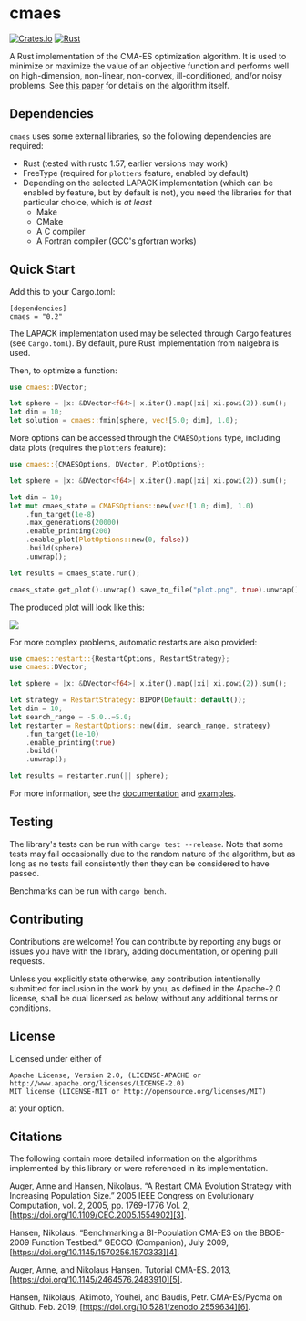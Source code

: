 # cmaes

[![Crates.io](https://img.shields.io/crates/v/cmaes)](https://crates.io/crates/cmaes)
[![Rust](https://github.com/pengowen123/cmaes/actions/workflows/rust.yml/badge.svg?branch=master)](https://github.com/pengowen123/cmaes/actions/workflows/rust.yml)

A Rust implementation of the CMA-ES optimization algorithm. It is used to minimize or maximize the value of an objective function and performs well on high-dimension, non-linear, non-convex, ill-conditioned, and/or noisy problems. See [this paper][5] for details on the algorithm itself.

## Dependencies

`cmaes` uses some external libraries, so the following dependencies are required:

- Rust (tested with rustc 1.57, earlier versions may work)
- FreeType (required for `plotters` feature, enabled by default)
- Depending on the selected LAPACK implementation (which can be enabled by feature, but by default is not), you need the libraries for that particular choice, which is *at least*
  - Make
  - CMake
  - A C compiler
  - A Fortran compiler (GCC's gfortran works)

## Quick Start

Add this to your Cargo.toml:

```
[dependencies]
cmaes = "0.2"
```

The LAPACK implementation used may be selected through Cargo features (see `Cargo.toml`). By default, pure Rust implementation from nalgebra is used.

Then, to optimize a function:
```rust
use cmaes::DVector;

let sphere = |x: &DVector<f64>| x.iter().map(|xi| xi.powi(2)).sum();
let dim = 10;
let solution = cmaes::fmin(sphere, vec![5.0; dim], 1.0);
```

More options can be accessed through the `CMAESOptions` type, including data plots (requires the `plotters` feature):
```rust
use cmaes::{CMAESOptions, DVector, PlotOptions};

let sphere = |x: &DVector<f64>| x.iter().map(|xi| xi.powi(2)).sum();

let dim = 10;
let mut cmaes_state = CMAESOptions::new(vec![1.0; dim], 1.0)
    .fun_target(1e-8)
    .max_generations(20000)
    .enable_printing(200)
    .enable_plot(PlotOptions::new(0, false))
    .build(sphere)
    .unwrap();

let results = cmaes_state.run();

cmaes_state.get_plot().unwrap().save_to_file("plot.png", true).unwrap();
```

The produced plot will look like this:

<a href="https://github.com/pengowen123/cmaes/tree/master/images/plot_sphere.png">
    <img src="https://pengowen123.github.io/cmaes/images/plot_sphere.png" />
</a>

For more complex problems, automatic restarts are also provided:
```rust
use cmaes::restart::{RestartOptions, RestartStrategy};
use cmaes::DVector;

let sphere = |x: &DVector<f64>| x.iter().map(|xi| xi.powi(2)).sum();

let strategy = RestartStrategy::BIPOP(Default::default());
let dim = 10;
let search_range = -5.0..=5.0;
let restarter = RestartOptions::new(dim, search_range, strategy)
    .fun_target(1e-10)
    .enable_printing(true)
    .build()
    .unwrap();

let results = restarter.run(|| sphere);
```

For more information, see the [documentation][0] and [examples][1].

## Testing

The library's tests can be run with `cargo test --release`. Note that some tests may fail occasionally due to the random nature of the algorithm, but as long as no tests fail consistently then they can be considered to have passed.

Benchmarks can be run with `cargo bench`.

## Contributing

Contributions are welcome! You can contribute by reporting any bugs or issues you have with the library, adding documentation, or opening pull requests.

Unless you explicitly state otherwise, any contribution intentionally submitted for inclusion in the work by you, as defined in the Apache-2.0 license, shall be dual licensed as below, without any additional terms or conditions.

## License

Licensed under either of

    Apache License, Version 2.0, (LICENSE-APACHE or http://www.apache.org/licenses/LICENSE-2.0)
    MIT license (LICENSE-MIT or http://opensource.org/licenses/MIT)

at your option.

## Citations

The following contain more detailed information on the algorithms implemented by this library or were referenced in its implementation.

Auger, Anne and Hansen, Nikolaus. “A Restart CMA Evolution Strategy with Increasing Population Size.” 2005 IEEE Congress on Evolutionary Computation, vol. 2, 2005, pp. 1769-1776 Vol. 2, [https://doi.org/10.1109/CEC.2005.1554902][3].

Hansen, Nikolaus. “Benchmarking a BI-Population CMA-ES on the BBOB-2009 Function Testbed.” GECCO (Companion), July 2009, [https://doi.org/10.1145/1570256.1570333][4].

Auger, Anne, and Nikolaus Hansen. Tutorial CMA-ES. 2013, [https://doi.org/10.1145/2464576.2483910][5].

Hansen, Nikolaus, Akimoto, Youhei, and Baudis, Petr. CMA-ES/Pycma on Github. Feb. 2019, [https://doi.org/10.5281/zenodo.2559634][6].

[0]: https://docs.rs/cmaes/latest/cmaes
[1]: https://github.com/pengowen123/cmaes/tree/master/examples
[2]: https://github.com/pengowen123/cmaes/issues/4
[3]: https://doi.org/10.1109/CEC.2005.1554902
[4]: https://doi.org/10.1145/1570256.1570333
[5]: https://doi.org/10.1145/2464576.2483910
[6]: https://doi.org/10.5281/zenodo.2559634
